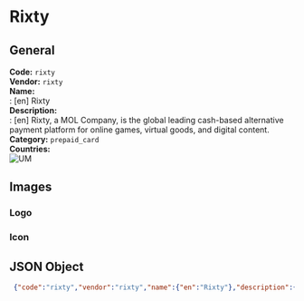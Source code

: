 # Rixty 
## General 
**Code:** `rixty`  
**Vendor:** `rixty`  
**Name:**  
:	[en] Rixty  
**Description:**  
: [en] Rixty, a MOL Company, is the global leading cash-based alternative payment platform for online games, virtual goods, and digital content.  
**Category:** `prepaid_card`  
**Countries:**  
![UM](https://cdnjs.cloudflare.com/ajax/libs/flag-icon-css/3.3.0/flags/4x3/UM.svg#w24)  
 
## Images 
### Logo 
### Icon 
## JSON Object 
```json
 {"code":"rixty","vendor":"rixty","name":{"en":"Rixty"},"description":{"en":"Rixty, a MOL Company, is the global leading cash-based alternative payment platform for online games, virtual goods, and digital content."},"countries":["UM"],"category":"prepaid_card"}```  
